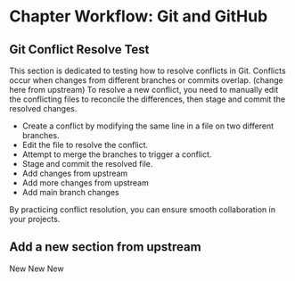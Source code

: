 # Chapter Workflow: Git and GitHub

## Git Conflict Resolve Test

This section is dedicated to testing how to resolve conflicts in Git. Conflicts occur when changes from different branches or commits overlap. (change here from upstream) To resolve a new conflict, you need to manually edit the conflicting files to reconcile the differences, then stage and commit the resolved changes.

- Create a conflict by modifying the same line in a file on two different branches.
- Edit the file to resolve the conflict.
- Attempt to merge the branches to trigger a conflict.
- Stage and commit the resolved file.
- Add changes from upstream
- Add more changes from upstream
- Add main branch changes

By practicing conflict resolution, you can ensure smooth collaboration in your projects.


## Add a new section from upstream

New New New
